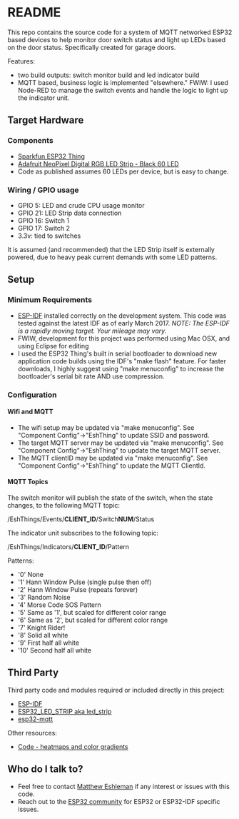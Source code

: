 # README #

This repo contains the source code for a system of MQTT networked ESP32 based devices to help monitor door switch status and light up LEDs based on the door status. Specifically created for garage doors.

Features:

* two build outputs: switch monitor build and led indicator build
* MQTT based, business logic is implemented "elsewhere." FWIW: I used Node-RED to manage the switch events and handle the logic to light up the indicator unit.

## Target Hardware ##

### Components ###

* [Sparkfun ESP32 Thing](https://www.sparkfun.com/products/13907)
* [Adafruit NeoPixel Digital RGB LED Strip - Black 60 LED](https://www.adafruit.com/products/1461)
* Code as published assumes 60 LEDs per device, but is easy to change.

### Wiring / GPIO usage ###
* GPIO 5: LED and crude CPU usage monitor
* GPIO 21: LED Strip data connection
* GPIO 16: Switch 1
* GPIO 17: Switch 2
* 3.3v: tied to switches

It is assumed (and recommended) that the LED Strip itself is externally powered, due to heavy peak current demands with some LED patterns.

## Setup ##

### Minimum Requirements ###

* [ESP-IDF](https://github.com/espressif/esp-idf) installed correctly on the development system. This code was tested against the latest IDF as of early March 2017. *NOTE: The ESP-IDF is a rapidly moving target. Your mileage may vary.*
* FWIW, development for this project was performed using Mac OSX, and using Eclipse for editing
* I used the ESP32 Thing's built in serial bootloader to download new application code builds using the IDF's "make flash" feature. For faster downloads, I highly suggest using "make menuconfig" to increase the bootloader's serial bit rate AND use compression.

### Configuration ###

#### Wifi and MQTT ####

* The wifi setup may be updated via "make menuconfig". See "Component Config"->"EshThing" to update SSID and password.
* The target MQTT server may be updated via "make menuconfig". See "Component Config"->"EshThing" to update the target MQTT server.
* The MQTT clientID may be updated via "make menuconfig". See "Component Config"->"EshThing" to update the MQTT ClientId.

#### MQTT Topics ####

The switch monitor will publish the state of the switch, when the state changes, to the following MQTT topic:

/EshThings/Events/**CLIENT_ID**/Switch**NUM**/Status

The indicator unit subscribes to the following topic:

/EshThings/Indicators/**CLIENT_ID**/Pattern

Patterns:

* '0' None
* '1' Hann Window Pulse (single pulse then off)
* '2' Hann Window Pulse (repeats forever)
* '3' Random Noise
* '4' Morse Code SOS Pattern
* '5' Same as '1', but scaled for different color range
* '6' Same as '2', but scaled for different color range
* '7' Knight Rider!
* '8' Solid all white
* '9' First half all white
* '10' Second half all white


## Third Party ##

Third party code and modules required or included directly in this project:

* [ESP-IDF](https://github.com/espressif/esp-idf) 
* [ESP32_LED_STRIP aka led_strip](https://github.com/Lucas-Bruder/ESP32_LED_STRIP) 
* [esp32-mqtt](https://github.com/tuanpmt/esp32-mqtt)

Other resources:

* [Code - heatmaps and color gradients](http://www.andrewnoske.com/wiki/Code_-_heatmaps_and_color_gradients)


## Who do I talk to? ##

* Feel free to contact [Matthew Eshleman](https://covemountainsoftware.com/consulting/) if any interest or issues with this code.
* Reach out to the [ESP32 community](http://esp32.com/) for ESP32 or ESP32-IDF specific issues.
